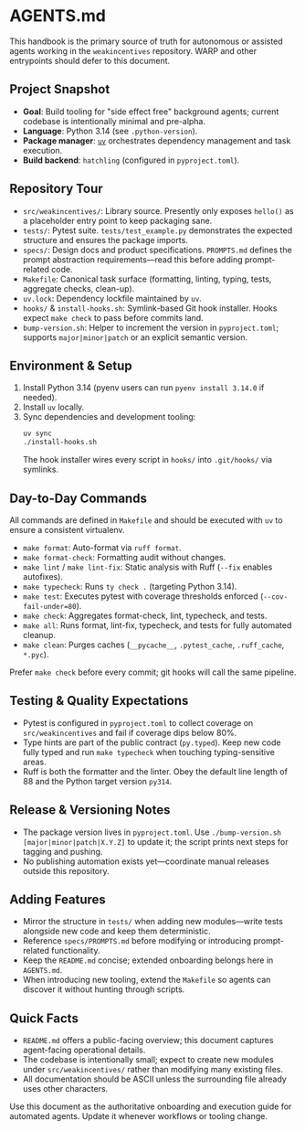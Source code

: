 # AGENTS.md

This handbook is the primary source of truth for autonomous or assisted agents working in the `weakincentives` repository. WARP and other entrypoints should defer to this document.

## Project Snapshot
- **Goal**: Build tooling for "side effect free" background agents; current codebase is intentionally minimal and pre-alpha.
- **Language**: Python 3.14 (see `.python-version`).
- **Package manager**: [`uv`](https://github.com/astral-sh/uv) orchestrates dependency management and task execution.
- **Build backend**: `hatchling` (configured in `pyproject.toml`).

## Repository Tour
- `src/weakincentives/`: Library source. Presently only exposes `hello()` as a placeholder entry point to keep packaging sane.
- `tests/`: Pytest suite. `tests/test_example.py` demonstrates the expected structure and ensures the package imports.
- `specs/`: Design docs and product specifications. `PROMPTS.md` defines the prompt abstraction requirements—read this before adding prompt-related code.
- `Makefile`: Canonical task surface (formatting, linting, typing, tests, aggregate checks, clean-up).
- `uv.lock`: Dependency lockfile maintained by `uv`.
- `hooks/` & `install-hooks.sh`: Symlink-based Git hook installer. Hooks expect `make check` to pass before commits land.
- `bump-version.sh`: Helper to increment the version in `pyproject.toml`; supports `major|minor|patch` or an explicit semantic version.

## Environment & Setup
1. Install Python 3.14 (pyenv users can run `pyenv install 3.14.0` if needed).
2. Install `uv` locally.
3. Sync dependencies and development tooling:
   ```bash
   uv sync
   ./install-hooks.sh
   ```
   The hook installer wires every script in `hooks/` into `.git/hooks/` via symlinks.

## Day-to-Day Commands
All commands are defined in `Makefile` and should be executed with `uv` to ensure a consistent virtualenv.

- `make format`: Auto-format via `ruff format`.
- `make format-check`: Formatting audit without changes.
- `make lint` / `make lint-fix`: Static analysis with Ruff (`--fix` enables autofixes).
- `make typecheck`: Runs `ty check .` (targeting Python 3.14).
- `make test`: Executes pytest with coverage thresholds enforced (`--cov-fail-under=80`).
- `make check`: Aggregates format-check, lint, typecheck, and tests.
- `make all`: Runs format, lint-fix, typecheck, and tests for fully automated cleanup.
- `make clean`: Purges caches (`__pycache__`, `.pytest_cache`, `.ruff_cache`, `*.pyc`).

Prefer `make check` before every commit; git hooks will call the same pipeline.

## Testing & Quality Expectations
- Pytest is configured in `pyproject.toml` to collect coverage on `src/weakincentives` and fail if coverage dips below 80%.
- Type hints are part of the public contract (`py.typed`). Keep new code fully typed and run `make typecheck` when touching typing-sensitive areas.
- Ruff is both the formatter and the linter. Obey the default line length of 88 and the Python target version `py314`.

## Release & Versioning Notes
- The package version lives in `pyproject.toml`. Use `./bump-version.sh [major|minor|patch|X.Y.Z]` to update it; the script prints next steps for tagging and pushing.
- No publishing automation exists yet—coordinate manual releases outside this repository.

## Adding Features
- Mirror the structure in `tests/` when adding new modules—write tests alongside new code and keep them deterministic.
- Reference `specs/PROMPTS.md` before modifying or introducing prompt-related functionality.
- Keep the `README.md` concise; extended onboarding belongs here in `AGENTS.md`.
- When introducing new tooling, extend the `Makefile` so agents can discover it without hunting through scripts.

## Quick Facts
- `README.md` offers a public-facing overview; this document captures agent-facing operational details.
- The codebase is intentionally small; expect to create new modules under `src/weakincentives/` rather than modifying many existing files.
- All documentation should be ASCII unless the surrounding file already uses other characters.

Use this document as the authoritative onboarding and execution guide for automated agents. Update it whenever workflows or tooling change.
